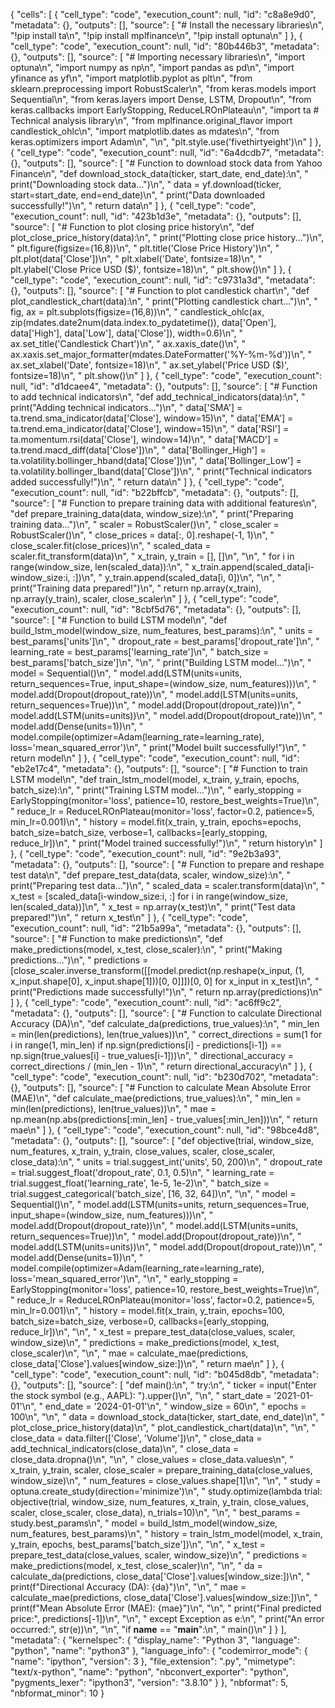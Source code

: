 {
 "cells": [
  {
   "cell_type": "code",
   "execution_count": null,
   "id": "c8a8e9d0",
   "metadata": {},
   "outputs": [],
   "source": [
    "# Install the necessary libraries\n",
    "!pip install ta\n",
    "!pip install mplfinance\n",
    "!pip install optuna\n"
   ]
  },
  {
   "cell_type": "code",
   "execution_count": null,
   "id": "80b446b3",
   "metadata": {},
   "outputs": [],
   "source": [
    "# Importing necessary libraries\n",
    "import optuna\n",
    "import numpy as np\n",
    "import pandas as pd\n",
    "import yfinance as yf\n",
    "import matplotlib.pyplot as plt\n",
    "from sklearn.preprocessing import RobustScaler\n",
    "from keras.models import Sequential\n",
    "from keras.layers import Dense, LSTM, Dropout\n",
    "from keras.callbacks import EarlyStopping, ReduceLROnPlateau\n",
    "import ta  # Technical analysis library\n",
    "from mplfinance.original_flavor import candlestick_ohlc\n",
    "import matplotlib.dates as mdates\n",
    "from keras.optimizers import Adam\n",
    "\n",
    "plt.style.use('fivethirtyeight')\n"
   ]
  },
  {
   "cell_type": "code",
   "execution_count": null,
   "id": "6a4dcdb7",
   "metadata": {},
   "outputs": [],
   "source": [
    "# Function to download stock data from Yahoo Finance\n",
    "def download_stock_data(ticker, start_date, end_date):\n",
    "    print(\"Downloading stock data...\")\n",
    "    data = yf.download(ticker, start=start_date, end=end_date)\n",
    "    print(\"Data downloaded successfully!\")\n",
    "    return data\n"
   ]
  },
  {
   "cell_type": "code",
   "execution_count": null,
   "id": "423b1d3e",
   "metadata": {},
   "outputs": [],
   "source": [
    "# Function to plot closing price history\n",
    "def plot_close_price_history(data):\n",
    "    print(\"Plotting close price history...\")\n",
    "    plt.figure(figsize=(16,8))\n",
    "    plt.title('Close Price History')\n",
    "    plt.plot(data['Close'])\n",
    "    plt.xlabel('Date', fontsize=18)\n",
    "    plt.ylabel('Close Price USD ($)', fontsize=18)\n",
    "    plt.show()\n"
   ]
  },
  {
   "cell_type": "code",
   "execution_count": null,
   "id": "c9731a3d",
   "metadata": {},
   "outputs": [],
   "source": [
    "# Function to plot candlestick chart\n",
    "def plot_candlestick_chart(data):\n",
    "    print(\"Plotting candlestick chart...\")\n",
    "    fig, ax = plt.subplots(figsize=(16,8))\n",
    "    candlestick_ohlc(ax, zip(mdates.date2num(data.index.to_pydatetime()), data['Open'], data['High'], data['Low'], data['Close']), width=0.6)\n",
    "    ax.set_title('Candlestick Chart')\n",
    "    ax.xaxis_date()\n",
    "    ax.xaxis.set_major_formatter(mdates.DateFormatter('%Y-%m-%d'))\n",
    "    ax.set_xlabel('Date', fontsize=18)\n",
    "    ax.set_ylabel('Price USD ($)', fontsize=18)\n",
    "    plt.show()\n"
   ]
  },
  {
   "cell_type": "code",
   "execution_count": null,
   "id": "d1dcaee4",
   "metadata": {},
   "outputs": [],
   "source": [
    "# Function to add technical indicators\n",
    "def add_technical_indicators(data):\n",
    "    print(\"Adding technical indicators...\")\n",
    "    data['SMA'] = ta.trend.sma_indicator(data['Close'], window=15)\n",
    "    data['EMA'] = ta.trend.ema_indicator(data['Close'], window=15)\n",
    "    data['RSI'] = ta.momentum.rsi(data['Close'], window=14)\n",
    "    data['MACD'] = ta.trend.macd_diff(data['Close'])\n",
    "    data['Bollinger_High'] = ta.volatility.bollinger_hband(data['Close'])\n",
    "    data['Bollinger_Low'] = ta.volatility.bollinger_lband(data['Close'])\n",
    "    print(\"Technical indicators added successfully!\")\n",
    "    return data\n"
   ]
  },
  {
   "cell_type": "code",
   "execution_count": null,
   "id": "b22bffcb",
   "metadata": {},
   "outputs": [],
   "source": [
    "# Function to prepare training data with additional features\n",
    "def prepare_training_data(data, window_size):\n",
    "    print(\"Preparing training data...\")\n",
    "    scaler = RobustScaler()\n",
    "    close_scaler = RobustScaler()\n",
    "    close_prices = data[:, 0].reshape(-1, 1)\n",
    "    close_scaler.fit(close_prices)\n",
    "    scaled_data = scaler.fit_transform(data)\n",
    "    x_train, y_train = [], []\n",
    "\n",
    "    for i in range(window_size, len(scaled_data)):\n",
    "        x_train.append(scaled_data[i-window_size:i, :])\n",
    "        y_train.append(scaled_data[i, 0])\n",
    "\n",
    "    print(\"Training data prepared!\")\n",
    "    return np.array(x_train), np.array(y_train), scaler, close_scaler\n"
   ]
  },
  {
   "cell_type": "code",
   "execution_count": null,
   "id": "8cbf5d76",
   "metadata": {},
   "outputs": [],
   "source": [
    "# Function to build LSTM model\n",
    "def build_lstm_model(window_size, num_features, best_params):\n",
    "    units = best_params['units']\n",
    "    dropout_rate = best_params['dropout_rate']\n",
    "    learning_rate = best_params['learning_rate']\n",
    "    batch_size = best_params['batch_size']\n",
    "\n",
    "    print(\"Building LSTM model...\")\n",
    "    model = Sequential()\n",
    "    model.add(LSTM(units=units, return_sequences=True, input_shape=(window_size, num_features)))\n",
    "    model.add(Dropout(dropout_rate))\n",
    "    model.add(LSTM(units=units, return_sequences=True))\n",
    "    model.add(Dropout(dropout_rate))\n",
    "    model.add(LSTM(units=units))\n",
    "    model.add(Dropout(dropout_rate))\n",
    "    model.add(Dense(units=1))\n",
    "    model.compile(optimizer=Adam(learning_rate=learning_rate), loss='mean_squared_error')\n",
    "    print(\"Model built successfully!\")\n",
    "    return model\n"
   ]
  },
  {
   "cell_type": "code",
   "execution_count": null,
   "id": "eb2e17c4",
   "metadata": {},
   "outputs": [],
   "source": [
    "# Function to train LSTM model\n",
    "def train_lstm_model(model, x_train, y_train, epochs, batch_size):\n",
    "    print(\"Training LSTM model...\")\n",
    "    early_stopping = EarlyStopping(monitor='loss', patience=10, restore_best_weights=True)\n",
    "    reduce_lr = ReduceLROnPlateau(monitor='loss', factor=0.2, patience=5, min_lr=0.001)\n",
    "    history = model.fit(x_train, y_train, epochs=epochs, batch_size=batch_size, verbose=1, callbacks=[early_stopping, reduce_lr])\n",
    "    print(\"Model trained successfully!\")\n",
    "    return history\n"
   ]
  },
  {
   "cell_type": "code",
   "execution_count": null,
   "id": "9e2b3a93",
   "metadata": {},
   "outputs": [],
   "source": [
    "# Function to prepare and reshape test data\n",
    "def prepare_test_data(data, scaler, window_size):\n",
    "    print(\"Preparing test data...\")\n",
    "    scaled_data = scaler.transform(data)\n",
    "    x_test = [scaled_data[i-window_size:i, :] for i in range(window_size, len(scaled_data))]\n",
    "    x_test = np.array(x_test)\n",
    "    print(\"Test data prepared!\")\n",
    "    return x_test\n"
   ]
  },
  {
   "cell_type": "code",
   "execution_count": null,
   "id": "21b5a99a",
   "metadata": {},
   "outputs": [],
   "source": [
    "# Function to make predictions\n",
    "def make_predictions(model, x_test, close_scaler):\n",
    "    print(\"Making predictions...\")\n",
    "    predictions = [close_scaler.inverse_transform([[model.predict(np.reshape(x_input, (1, x_input.shape[0], x_input.shape[1]))[0, 0]]])[0, 0] for x_input in x_test]\n",
    "    print(\"Predictions made successfully!\")\n",
    "    return np.array(predictions)\n"
   ]
  },
  {
   "cell_type": "code",
   "execution_count": null,
   "id": "ac6ff9c2",
   "metadata": {},
   "outputs": [],
   "source": [
    "# Function to calculate Directional Accuracy (DA)\n",
    "def calculate_da(predictions, true_values):\n",
    "    min_len = min(len(predictions), len(true_values))\n",
    "    correct_directions = sum(1 for i in range(1, min_len) if np.sign(predictions[i] - predictions[i-1]) == np.sign(true_values[i] - true_values[i-1]))\n",
    "    directional_accuracy = correct_directions / (min_len - 1)\n",
    "    return directional_accuracy\n"
   ]
  },
  {
   "cell_type": "code",
   "execution_count": null,
   "id": "b230d702",
   "metadata": {},
   "outputs": [],
   "source": [
    "# Function to calculate Mean Absolute Error (MAE)\n",
    "def calculate_mae(predictions, true_values):\n",
    "    min_len = min(len(predictions), len(true_values))\n",
    "    mae = np.mean(np.abs(predictions[:min_len] - true_values[:min_len]))\n",
    "    return mae\n"
   ]
  },
  {
   "cell_type": "code",
   "execution_count": null,
   "id": "98bce4d8",
   "metadata": {},
   "outputs": [],
   "source": [
    "def objective(trial, window_size, num_features, x_train, y_train, close_values, scaler, close_scaler, close_data):\n",
    "    units = trial.suggest_int('units', 50, 200)\n",
    "    dropout_rate = trial.suggest_float('dropout_rate', 0.1, 0.5)\n",
    "    learning_rate = trial.suggest_float('learning_rate', 1e-5, 1e-2)\n",
    "    batch_size = trial.suggest_categorical('batch_size', [16, 32, 64])\n",
    "\n",
    "    model = Sequential()\n",
    "    model.add(LSTM(units=units, return_sequences=True, input_shape=(window_size, num_features)))\n",
    "    model.add(Dropout(dropout_rate))\n",
    "    model.add(LSTM(units=units, return_sequences=True))\n",
    "    model.add(Dropout(dropout_rate))\n",
    "    model.add(LSTM(units=units))\n",
    "    model.add(Dropout(dropout_rate))\n",
    "    model.add(Dense(units=1))\n",
    "    model.compile(optimizer=Adam(learning_rate=learning_rate), loss='mean_squared_error')\n",
    "\n",
    "    early_stopping = EarlyStopping(monitor='loss', patience=10, restore_best_weights=True)\n",
    "    reduce_lr = ReduceLROnPlateau(monitor='loss', factor=0.2, patience=5, min_lr=0.001)\n",
    "    history = model.fit(x_train, y_train, epochs=100, batch_size=batch_size, verbose=0, callbacks=[early_stopping, reduce_lr])\n",
    "\n",
    "    x_test = prepare_test_data(close_values, scaler, window_size)\n",
    "    predictions = make_predictions(model, x_test, close_scaler)\n",
    "\n",
    "    mae = calculate_mae(predictions, close_data['Close'].values[window_size:])\n",
    "    return mae\n"
   ]
  },
  {
   "cell_type": "code",
   "execution_count": null,
   "id": "b045d8db",
   "metadata": {},
   "outputs": [],
   "source": [
    "def main():\n",
    "    try:\n",
    "        ticker = input(\"Enter the stock symbol (e.g., AAPL): \").upper()\n",
    "\n",
    "        start_date = '2021-01-01'\n",
    "        end_date = '2024-01-01'\n",
    "        window_size = 60\n",
    "        epochs = 100\n",
    "\n",
    "        data = download_stock_data(ticker, start_date, end_date)\n",
    "        plot_close_price_history(data)\n",
    "        plot_candlestick_chart(data)\n",
    "\n",
    "        close_data = data.filter(['Close', 'Volume'])\n",
    "        close_data = add_technical_indicators(close_data)\n",
    "        close_data = close_data.dropna()\n",
    "\n",
    "        close_values = close_data.values\n",
    "        x_train, y_train, scaler, close_scaler = prepare_training_data(close_values, window_size)\n",
    "        num_features = close_values.shape[1]\n",
    "\n",
    "        study = optuna.create_study(direction='minimize')\n",
    "        study.optimize(lambda trial: objective(trial, window_size, num_features, x_train, y_train, close_values, scaler, close_scaler, close_data), n_trials=10)\n",
    "\n",
    "        best_params = study.best_params\n",
    "        model = build_lstm_model(window_size, num_features, best_params)\n",
    "        history = train_lstm_model(model, x_train, y_train, epochs, best_params['batch_size'])\n",
    "\n",
    "        x_test = prepare_test_data(close_values, scaler, window_size)\n",
    "        predictions = make_predictions(model, x_test, close_scaler)\n",
    "\n",
    "        da = calculate_da(predictions, close_data['Close'].values[window_size:])\n",
    "        print(f\"Directional Accuracy (DA): {da}\")\n",
    "\n",
    "        mae = calculate_mae(predictions, close_data['Close'].values[window_size:])\n",
    "        print(f\"Mean Absolute Error (MAE): {mae}\")\n",
    "\n",
    "        print(\"Final predicted price:\", predictions[-1])\n",
    "\n",
    "    except Exception as e:\n",
    "        print(\"An error occurred:\", str(e))\n",
    "\n",
    "if __name__ == \"__main__\":\n",
    "    main()\n"
   ]
  }
 ],
 "metadata": {
  "kernelspec": {
   "display_name": "Python 3",
   "language": "python",
   "name": "python3"
  },
  "language_info": {
   "codemirror_mode": {
    "name": "ipython",
    "version": 3
   },
   "file_extension": ".py",
   "mimetype": "text/x-python",
   "name": "python",
   "nbconvert_exporter": "python",
   "pygments_lexer": "ipython3",
   "version": "3.8.10"
  }
 },
 "nbformat": 5,
 "nbformat_minor": 10
}

